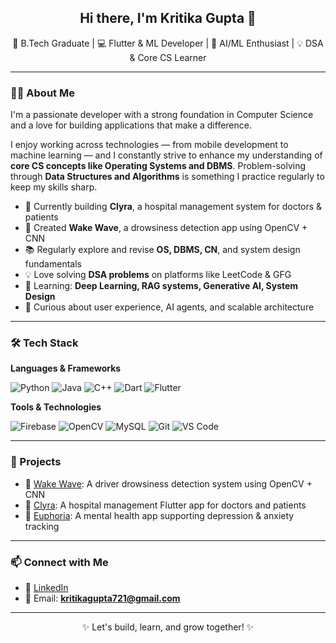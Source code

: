 <h2 align="center">Hi there, I'm Kritika Gupta 👋</h2>

<p align="center">
  🚀 B.Tech Graduate | 💻 Flutter & ML Developer | 🤖 AI/ML Enthusiast | 💡 DSA & Core CS Learner
</p>

---

### 👩‍💻 About Me

I'm a passionate developer with a strong foundation in Computer Science and a love for building applications that make a difference.

I enjoy working across technologies — from mobile development to machine learning — and I constantly strive to enhance my understanding of **core CS concepts like Operating Systems and DBMS**. Problem-solving through **Data Structures and Algorithms** is something I practice regularly to keep my skills sharp.

- 🔭 Currently building **Clyra**, a hospital management system for doctors & patients  
- 🤖 Created **Wake Wave**, a drowsiness detection app using OpenCV + CNN  
- 📚 Regularly explore and revise **OS, DBMS, CN**, and system design fundamentals  
- 💡 Love solving **DSA problems** on platforms like LeetCode & GFG  
- 🌱 Learning: **Deep Learning, RAG systems, Generative AI, System Design**  
- 🧠 Curious about user experience, AI agents, and scalable architecture  

---

### 🛠️ Tech Stack

**Languages & Frameworks**

![Python](https://img.shields.io/badge/Python-3776AB?style=flat-square&logo=python&logoColor=white)
![Java](https://img.shields.io/badge/Java-007396?style=flat-square&logo=java&logoColor=white)
![C++](https://img.shields.io/badge/C++-00599C?style=flat-square&logo=c%2B%2B&logoColor=white)
![Dart](https://img.shields.io/badge/Dart-0175C2?style=flat-square&logo=dart&logoColor=white)
![Flutter](https://img.shields.io/badge/Flutter-02569B?style=flat-square&logo=flutter&logoColor=white)

**Tools & Technologies**

![Firebase](https://img.shields.io/badge/Firebase-FFCA28?style=flat-square&logo=firebase&logoColor=black)
![OpenCV](https://img.shields.io/badge/OpenCV-5C3EE8?style=flat-square&logo=opencv&logoColor=white)
![MySQL](https://img.shields.io/badge/MySQL-4479A1?style=flat-square&logo=mysql&logoColor=white)
![Git](https://img.shields.io/badge/Git-F05032?style=flat-square&logo=git&logoColor=white)
![VS Code](https://img.shields.io/badge/VS%20Code-007ACC?style=flat-square&logo=visual-studio-code&logoColor=white)

---

### 🚀 Projects

- 🔹 [Wake Wave](https://github.com/kritigupta07/wake-wave): A driver drowsiness detection system using OpenCV + CNN  
- 🔹 [Clyra](https://github.com/kritigupta07/clyra): A hospital management Flutter app for doctors and patients  
- 🔹 [Euphoria](https://github.com/kritigupta07/euphoria): A mental health app supporting depression & anxiety tracking  

---

### 📫 Connect with Me

- 🔗 [LinkedIn](https://www.linkedin.com/in/kritika-gupta-b02246231)
- 📧 Email: **kritikagupta721@gmail.com** 

---

<p align="center">✨ Let's build, learn, and grow together! ✨</p>

